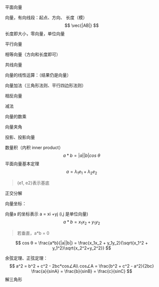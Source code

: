 平面向量  

向量，有向线段：起点、方向、 长度（模）    
$$
\vec{|AB|}
$$
长度即大小，零向量，单位向量  

平行向量  

相等向量（方向和长度即可）  

共线向量  

 

向量的线性运算：（结果仍是向量）  

向量加法（三角形法则、平行四边形法则）  

相反向量  

减法  

向量的数乘    



向量夹角  

投影、投影向量  

数量积（内积 inner product）
$$
a * b = |a||b|cos\ θ
$$
平面向量基本定理  
$$
a = λ_1e_1 + λ_2e_2
$$

> {e1, e2}表示基底  

正交分解    



向量坐标：   

向量a 的坐标表示 a = xi +yj (i,j 是单位向量)      
$$
a * b = x_1x_2 + y_1y_2
$$

> 若垂直，a*b = 0

$$
cos θ = \frac{a*b}{|a||b|} = \frac{x_1x_2 + y_1y_2}{\sqrt{x_1^2 + y_1^2}\sqrt{x_2^2+y_2^2}}
$$

 

余弦定理、正弦定理：
$$
a^2 = b^2 + c^2 - 2bc*cos∠A\\
cos∠A = \frac{b^2 + c^2 - a^2}{2bc}
\frac{a}{sinA} = \frac{b}{sinB} = \frac{c}{sinC}
$$
解三角形  





